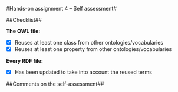 #Hands-on assignment 4 – Self assessment#

##Checklist##

**The OWL file:**

- [x] Reuses at least one class from other ontologies/vocabularies
- [x] Reuses at least one property from other ontologies/vocabularies

**Every RDF file:**

- [x] Has been updated to take into account the reused terms

##Comments on the self-assessment##


